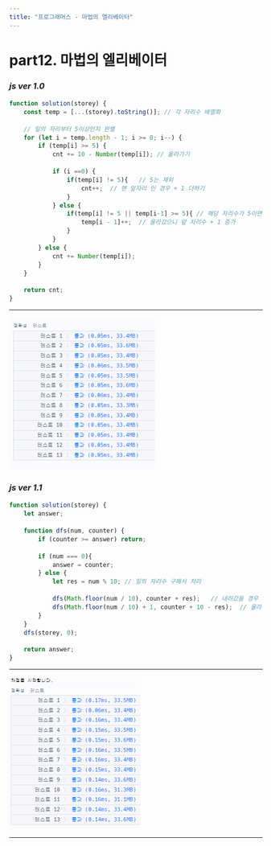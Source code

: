 ```yaml
---
title: "프로그래머스 - 마법의 엘리베이터"
---
```



# __part12. 마법의 엘리베이터__

### _js ver 1.0_
```js 
function solution(storey) {
    const temp = [...(storey).toString()]; // 각 자리수 배열화

    // 일의 자리부터 5이상인지 판별
    for (let i = temp.length - 1; i >= 0; i--) {
        if (temp[i] >= 5) { 
            cnt += 10 - Number(temp[i]); // 올라가기

            if (i ==0) {
                if(temp[i] != 5){   // 5는 제외
                    cnt++;  // 맨 앞자리 인 경우 + 1 더하기
                }
            } else {
                if(temp[i] != 5 || temp[i-1] >= 5){ // 해당 자리수가 5이면서 앞자리가 5보다 작은 인경우는 내려갔다 판단하여 제외
                    temp[i - 1]++;  // 올라갔으니 앞 자리수 + 1 증가
                }
            }
        } else {
            cnt += Number(temp[i]);
        }
    }

    return cnt;
}

```
<hr/>

![실행결과_js ver 1.0](/assets/img/2023-09-14-prog12-ver1.0.png)

### _js ver 1.1_
```js 
function solution(storey) {
    let answer;

    function dfs(num, counter) {
        if (counter >= answer) return;
  
        if (num === 0){
            answer = counter;
        } else {
            let res = num % 10; // 일의 자리수 구해서 처리
  
            dfs(Math.floor(num / 10), counter + res);   // 내려갔을 경우
            dfs(Math.floor(num / 10) + 1, counter + 10 - res);  // 올라간 경우
        }
    }
    dfs(storey, 0);
      
    return answer;
}
```
<hr/>

![실행결과_js ver 1.1](/assets/img/2023-09-14-prog12-ver1.1.png)

<hr/>